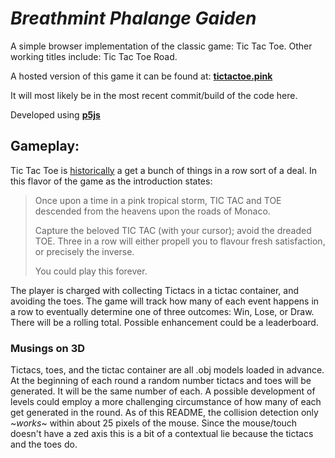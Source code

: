 # _Breathmint Phalange Gaiden_
A simple browser implementation of the classic game: Tic Tac Toe. Other working titles include: Tic Tac Toe Road.

A hosted version of this game it can be found at: 
**[tictactoe.pink](http://tictactoe.pink)**

It will most likely be in the most recent commit/build of the code here.

Developed using **[p5js](https://p5js.org/)**

## Gameplay:
Tic Tac Toe is [historically](https://en.wikipedia.org/wiki/Gomoku) a get a bunch of things in a row sort of a deal. In this flavor of the game as the introduction states:

>Once upon a time in a pink tropical storm, TIC TAC and TOE descended from the heavens upon the roads of Monaco. <p>Capture the beloved TIC TAC (with your cursor); avoid the dreaded TOE. Three in a row will either propell you to flavour fresh satisfaction, or precisely the inverse. <p> You could play this forever.

The player is charged with collecting Tictacs in a tictac container, and avoiding the toes. The game will track how many of each event happens in a row to eventually determine one of three outcomes: Win, Lose, or Draw. There will be a rolling total. Possible enhancement could be a leaderboard.

### Musings on 3D
Tictacs, toes, and the tictac container are all .obj models loaded in advance. At the beginning of each round a random number tictacs and toes will be generated. It will be the same number of each. A possible development of levels could employ a more challenging circumstance of how many of each get generated in the round. As of this README, the collision detection only ~*works*~ within about 25 pixels of the mouse. Since the mouse/touch doesn't have a zed axis this is a bit of a contextual lie because the tictacs and the toes do.   